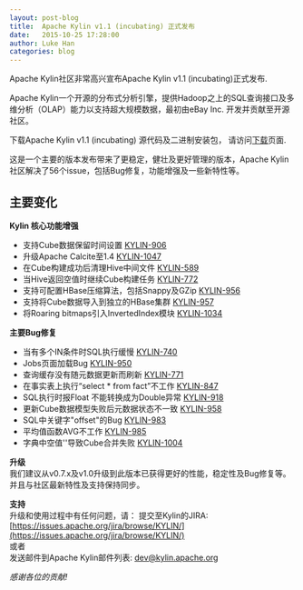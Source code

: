 ```yaml
---
layout: post-blog
title:  Apache Kylin v1.1 (incubating) 正式发布
date:   2015-10-25 17:28:00
author: Luke Han
categories: blog
---
```


Apache Kylin社区非常高兴宣布Apache Kylin v1.1 (incubating)正式发布.
 
Apache Kylin一个开源的分布式分析引擎，提供Hadoop之上的SQL查询接口及多维分析（OLAP）能力以支持超大规模数据，最初由eBay Inc. 开发并贡献至开源社区。

下载Apache Kylin v1.1 (incubating) 源代码及二进制安装包， 
请访问[下载](http://kylin.apache.org/cn/download/)页面.

这是一个主要的版本发布带来了更稳定，健壮及更好管理的版本，Apache Kylin社区解决了56个issue，包括Bug修复，功能增强及一些新特性等。

## 主要变化

__Kylin 核心功能增强__

* 支持Cube数据保留时间设置 [KYLIN-906](https://issues.apache.org/jira/browse/KYLIN-906)
* 升级Apache Calcite至1.4 [KYLIN-1047](https://issues.apache.org/jira/browse/KYLIN-1047) 
* 在Cube构建成功后清理Hive中间文件 [KYLIN-589](https://issues.apache.org/jira/browse/KYLIN-589)
* 当Hive返回空值时继续Cube构建任务 [KYLIN-772](https://issues.apache.org/jira/browse/KYLIN-772)
* 支持可配置HBase压缩算法，包括Snappy及GZip [KYLIN-956](https://issues.apache.org/jira/browse/KYLIN-956) 
* 支持将Cube数据导入到独立的HBase集群 [KYLIN-957](https://issues.apache.org/jira/browse/KYLIN-957)
* 将Roaring bitmaps引入InvertedIndex模块 [KYLIN-1034](https://issues.apache.org/jira/browse/KYLIN-1034)

__主要Bug修复__

* 当有多个IN条件时SQL执行缓慢 [KYLIN-740](https://issues.apache.org/jira/browse/KYLIN-740)
* Jobs页面加载Bug [KYLIN-950](https://issues.apache.org/jira/browse/KYLIN-950)
* 查询缓存没有随元数据更新而刷新 [KYLIN-771](https://issues.apache.org/jira/browse/KYLIN-771)
* 在事实表上执行“select * from fact”不工作 [KYLIN-847](https://issues.apache.org/jira/browse/KYLIN-847)
* SQL执行时报Float 不能转换成为Double异常 [KYLIN-918](https://issues.apache.org/jira/browse/KYLIN-918)
* 更新Cube数据模型失败后元数据状态不一致 [KYLIN-958](https://issues.apache.org/jira/browse/KYLIN-958)
* SQL中关键字"offset"的Bug [KYLIN-983](https://issues.apache.org/jira/browse/KYLIN-983)
* 平均值函数AVG不工作 [KYLIN-985](https://issues.apache.org/jira/browse/KYLIN-985)
* 字典中空值''导致Cube合并失败 [KYLIN-1004](https://issues.apache.org/jira/browse/KYLIN-1004)


__升级__  
我们建议从v0.7.x及v1.0升级到此版本已获得更好的性能，稳定性及Bug修复等。
并且与社区最新特性及支持保持同步。

__支持__  
升级和使用过程中有任何问题，请： 
提交至Kylin的JIRA: [https://issues.apache.org/jira/browse/KYLIN/](https://issues.apache.org/jira/browse/KYLIN/)  
或者  
发送邮件到Apache Kylin邮件列表: [dev@kylin.apache.org](mailto:dev@kylin.apache.org)  

_感谢各位的贡献!_